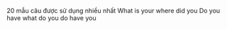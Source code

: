 20 mẫu câu được sử dụng nhiều nhất 
What is your
where did you
Do you have
what do you do
have you 
















































































































































































